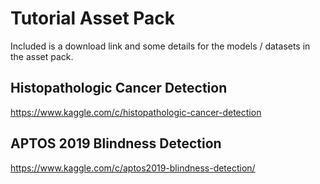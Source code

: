 # Tutorial Asset Pack

Included is a download link and some details for the models / datasets in the asset pack.

## Histopathologic Cancer Detection

https://www.kaggle.com/c/histopathologic-cancer-detection

## APTOS 2019 Blindness Detection

https://www.kaggle.com/c/aptos2019-blindness-detection/